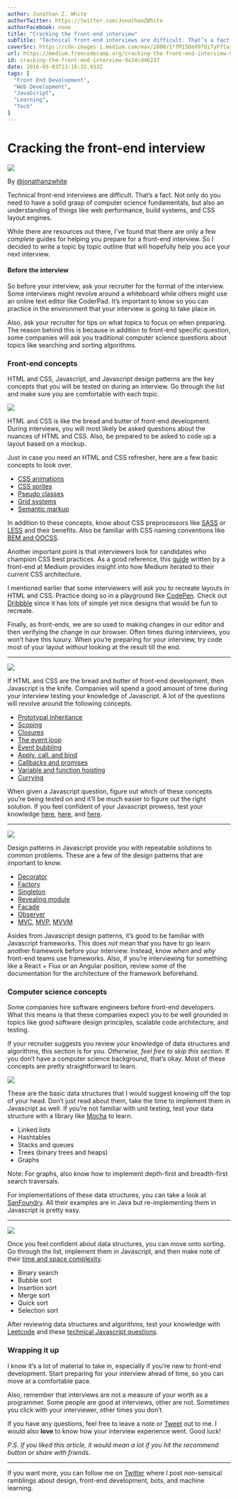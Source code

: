 ```yaml
---
author: Jonathan Z. White
authorTwitter: https://twitter.com/JonathanZWhite
authorFacebook: none
title: "Cracking the front-end interview"
subTitle: "Technical front-end interviews are difficult. That’s a fact. Not only do you need to have a solid grasp of computer science fundamentals,..."
coverSrc: https://cdn-images-1.medium.com/max/2000/1*fM15DmX9fOiTyFftaxRbPg.png
url: https://medium.freecodecamp.org/cracking-the-front-end-interview-9a34cd46237
id: cracking-the-front-end-interview-9a34cd46237
date: 2016-05-03T13:16:32.933Z
tags: [
  "Front End Development",
  "Web Development",
  "JavaScript",
  "Learning",
  "Tech"
]
---
```

# Cracking the front-end interview







![](https://cdn-images-1.medium.com/max/2000/1*fM15DmX9fOiTyFftaxRbPg.png)

By [@jonathanzwhite](https://twitter.com/JonathanZWhite)







Technical front-end interviews are difficult. That’s a fact. Not only do you need to have a solid grasp of computer science fundamentals, but also an understanding of things like web performance, build systems, and CSS layout engines.

While there are resources out there, I’ve found that there are only a few _complete_ guides for helping you prepare for a front-end interview. So I decided to write a topic by topic outline that will hopefully help you ace your next interview.

#### Before the interview

So before your interview, ask your recruiter for the format of the interview. Some interviews might revolve around a whiteboard while others might use an online text editor like CoderPad. It’s important to know so you can practice in the environment that your interview is going to take place in.

Also, ask your recruiter for tips on what topics to focus on when preparing. The reason behind this is because in addition to front-end specific question, some companies will ask you traditional computer science questions about topics like searching and sorting algorithms.

### Front-end concepts

HTML and CSS, Javascript, and Javascript design patterns are the key concepts that you will be tested on during an interview. Go through the list and make sure you are comfortable with each topic.



![](https://cdn-images-1.medium.com/max/1600/1*Cx4fcxgCFGgI3TyL43Ed1g.png)



HTML and CSS is like the bread and butter of front-end development. During interviews, you will most likely be asked questions about the nuances of HTML and CSS. Also, be prepared to be asked to code up a layout based on a mockup.

Just in case you need an HTML and CSS refresher, here are a few basic concepts to look over.

*   [CSS animations](https://css-tricks.com/almanac/properties/a/animation/)
*   [CSS sprites](https://css-tricks.com/css-sprites/)
*   [Pseudo classes](https://developer.mozilla.org/en-US/docs/Web/CSS/Pseudo-classes)
*   [Grid systems](http://www.sitepoint.com/understanding-css-grid-systems/)
*   [Semantic markup](http://www.hongkiat.com/blog/html-5-semantics/)

In addition to these concepts, know about CSS preprocessors like [SASS](http://sass-lang.com/guide) or [LESS](http://lesscss.org/) and their benefits. Also be familiar with CSS naming conventions like [BEM and OOCSS](http://clubmate.fi/oocss-acss-bem-smacss-what-are-they-what-should-i-use/).

Another important point is that interviewers look for candidates who champion CSS best practices. As a good reference, this [guide](https://medium.com/@fat/mediums-css-is-actually-pretty-fucking-good-b8e2a6c78b06#.7i1ey8j4g) written by a front-end at Medium provides insight into how Medium iterated to their current CSS architecture.

I mentioned earlier that some interviewers will ask you to recreate layouts in HTML and CSS. Practice doing so in a playground like [CodePen](http://codepen.io/). Check out [Dribbble](https://dribbble.com/) since it has lots of simple yet nice designs that would be fun to recreate.

Finally, as front-ends, we are so used to making changes in our editor and then verifying the change in our browser. Often times during interviews, you won’t have this luxury. When you’re preparing for your interview, try code most of your layout _without_ looking at the result till the end.











* * *









![](https://cdn-images-1.medium.com/max/1600/1*qyu6vCvAfXXG_M88izPm9Q.png)



If HTML and CSS are the bread and butter of front-end development, then Javascript is the knife. Companies will spend a good amount of time during your interview testing your knowledge of Javascript. A lot of the questions will revolve around the following concepts.

*   [Prototypal inheritance](https://developer.mozilla.org/en-US/docs/Web/JavaScript/Inheritance_and_the_prototype_chain)
*   [Scoping](https://spin.atomicobject.com/2014/10/20/javascript-scope-closures/)
*   [Closures](https://developer.mozilla.org/en-US/docs/Web/JavaScript/Closures)
*   [The event loop](https://developer.mozilla.org/en-US/docs/Web/JavaScript/EventLoop)
*   [Event bubbling](http://javascript.info/tutorial/bubbling-and-capturing)
*   [Apply, call, and bind](http://javascriptissexy.com/javascript-apply-call-and-bind-methods-are-essential-for-javascript-professionals/)
*   [Callbacks and promises](https://www.quora.com/Whats-the-difference-between-a-promise-and-a-callback-in-Javascript)
*   [Variable and function hoisting](http://adripofjavascript.com/blog/drips/variable-and-function-hoisting)
*   [Currying](http://www.sitepoint.com/currying-in-functional-javascript/)

When given a Javascript question, figure out which of these concepts you’re being tested on and it’ll be much easier to figure out the right solution. If you feel confident of your Javascript prowess, test your knowledge [here](https://www.toptal.com/javascript/interview-questions), [here](https://www.codementor.io/javascript/tutorial/21-essential-javascript-tech-interview-practice-questions-answers), and [here](http://career.guru99.com/top-85-javascript-interview-questions/).











* * *









![](https://cdn-images-1.medium.com/max/1600/1*ZqpnG0cUVPRicofbwL8MHA.png)



Design patterns in Javascript provide you with repeatable solutions to common problems. These are a few of the design patterns that are important to know.

*   [Decorator](https://addyosmani.com/resources/essentialjsdesignpatterns/book/#decoratorpatternjavascript)
*   [Factory](https://addyosmani.com/resources/essentialjsdesignpatterns/book/#factorypatternjavascript)
*   [Singleton](https://addyosmani.com/resources/essentialjsdesignpatterns/book/#singletonpatternjavascript)
*   [Revealing module](https://addyosmani.com/resources/essentialjsdesignpatterns/book/#revealingmodulepatternjavascript)
*   [Facade](https://addyosmani.com/resources/essentialjsdesignpatterns/book/#facadepatternjavascript)
*   [Observer](https://addyosmani.com/resources/essentialjsdesignpatterns/book/#observerpatternjavascript)
*   [MVC](https://addyosmani.com/resources/essentialjsdesignpatterns/book/#detailmvc), [MVP](https://addyosmani.com/resources/essentialjsdesignpatterns/book/#detailmvp), [MVVM](https://addyosmani.com/resources/essentialjsdesignpatterns/book/#detailmvvm)

Asides from Javascript design patterns, it’s good to be familiar with Javascript frameworks. This does _not_ mean that you have to go learn another framework before your interview. Instead, know _when_ and _why_ front-end teams use frameworks. Also, if you’re interviewing for something like a React + Flux or an Angular position, review some of the documentation for the architecture of the framework beforehand.

### Computer science concepts

Some companies hire software engineers before front-end developers. What this means is that these companies expect you to be well grounded in topics like good software design principles, scalable code architecture, and testing.

If your recruiter suggests you review your knowledge of data structures and algorithms, this section is for you. _Otherwise, feel free to skip this section._ If you don’t have a computer science background, that’s okay. Most of these concepts are pretty straightforward to learn.



![](https://cdn-images-1.medium.com/max/1600/1*xelh9mMQzhZbhb85uWtHNA.png)



These are the basic data structures that I would suggest knowing off the top of your head. Don’t just read about them, take the time to implement them in Javascript as well. If you’re not familiar with unit testing, test your data structure with a library like [Mocha](https://mochajs.org/) to learn.

*   Linked lists
*   Hashtables
*   Stacks and queues
*   Trees (binary trees and heaps)
*   Graphs

Note: For graphs, also know how to implement depth-first and breadth-first search traversals.

For implementations of these data structures, you can take a look at [SanFoundry](http://www.sanfoundry.com/java-programming-examples-data-structures/). All their examples are in Java but re-implementing them in Javascript is pretty easy.











* * *









![](https://cdn-images-1.medium.com/max/1600/1*4Y9vSWE5yuMjmvx4gv0mRQ.png)



Once you feel confident about data structures, you can move onto sorting. Go through the list, implement them in Javascript, and then make note of their [time and space complexity](http://bigocheatsheet.com/).

*   Binary search
*   Bubble sort
*   Insertion sort
*   Merge sort
*   Quick sort
*   Selection sort

After reviewing data structures and algorithms, test your knowledge with [Leetcode](https://leetcode.com/) and these [technical Javascript questions](https://www.interviewcake.com/javascript-interview-questions).

### Wrapping it up

I know it’s a lot of material to take in, especially if you’re new to front-end development. Start preparing for your interview ahead of time, so you can move at a comfortable pace.

Also, remember that interviews are not a measure of your worth as a programmer. Some people are good at interviews, other are not. Sometimes you click with your interviewer, other times you don’t.

If you have any questions, feel free to leave a note or [Tweet](https://twitter.com/JonathanZWhite) out to me. I would also **love** to know how your interview experience went. Good luck!

_P.S. If you liked this article, it would mean a lot if you hit the recommend button or share with friends._











* * *







If you want more, you can follow me on [Twitter](https://twitter.com/JonathanZWhite) where I post non-sensical ramblings about design, front-end development, bots, and machine learning.








